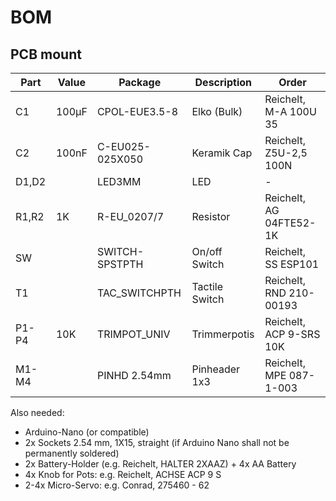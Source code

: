 # BOM

## PCB mount

| Part  | Value  | Package          | Description    | Order                      |
|-------|--------|------------------|----------------|----------------------------|
| C1    | 100µF  | CPOL-EUE3.5-8    | Elko (Bulk)    | Reichelt, M-A 100U 35      |
| C2    | 100nF  | C-EU025-025X050  | Keramik Cap    | Reichelt, Z5U-2,5 100N     |
| D1,D2 |        | LED3MM           | LED            | -                          |
| R1,R2 | 1K     | R-EU_0207/7      | Resistor       | Reichelt, AG 04FTE52-1K    |
| SW    |        | SWITCH-SPSTPTH   | On/off Switch  | Reichelt, SS ESP101        |
| T1    |        | TAC_SWITCHPTH    | Tactile Switch | Reichelt, RND 210-00193    |
| P1-P4 | 10K    | TRIMPOT_UNIV     | Trimmerpotis   | Reichelt, ACP 9-SRS 10K    |
| M1-M4 |        | PINHD 2.54mm     | Pinheader 1x3  | Reichelt, MPE 087-1-003    |


Also needed:

* Arduino-Nano (or compatible)
* 2x Sockets 2.54 mm, 1X15, straight (if Arduino Nano shall not be permanently soldered)
* 2x Battery-Holder (e.g. Reichelt, HALTER 2XAAZ) + 4x AA Battery
* 4x Knob for Pots: e.g. Reichelt, ACHSE ACP 9 S
* 2-4x Micro-Servo: e.g. Conrad, 275460 - 62

